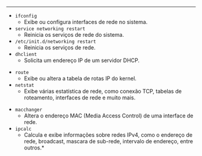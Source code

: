 
---

* ``ifconfig``
	* Exibe ou configura interfaces de rede no sistema.
* ``service networking restart``
	* Reinicia os serviços de rede do sistema.
* ``/etc/init.d/networking restart``
	* Reinicia os serviços de rede.
* ``dhclient``
	* Solicita um endereço IP de um servidor DHCP.
- ``route``
	* Exibe ou altera a tabela de rotas IP do kernel.
- ``netstat``
	* Exibe várias estatística de rede, como conexão TCP, tabelas de roteamento, interfaces de rede e muito mais. 
* ``macchanger``
	* Altera o endereço MAC (Media Access Control) de uma interface de rede.
* ``ipcalc``
	* Calcula e exibe informações sobre redes IPv4, como o endereço de rede, broadcast, mascara de sub-rede, intervalo de endereço, entre outros.*
